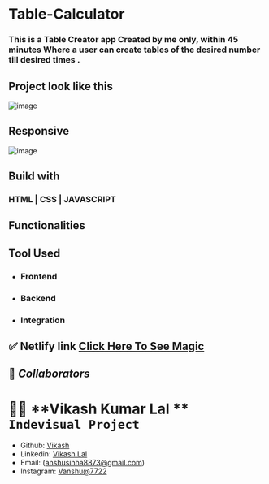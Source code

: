 # Table-Calculator

### This is a Table Creator app Created by me only, within 45 minutes Where a user can create tables of the desired number till desired times . 

## Project look like this

![image](https://user-images.githubusercontent.com/105917542/205499663-380dc846-91dc-4ff7-aad3-b63eb21eaa79.png)

## Responsive

![image](https://user-images.githubusercontent.com/105917542/205500201-0cb36f28-0936-4e8c-9ffb-e3316e8f2fe7.png)

## Build with

### HTML | CSS  | JAVASCRIPT

## Functionalities


## Tool Used

- ### **Frontend**
- ### **Backend**

- ### **Integration**

## ✅ **Netlify link** [Click Here To See Magic](https://vikash-lal-first-project.netlify.app/)

## 🤝 **_Collaborators_**

# 👨🏻 **Vikash Kumar Lal ** `Indevisual Project `

- Github: [Vikash](https://github.com/Therobo77)
- Linkedin: [Vikash Lal](https://www.linkedin.com/in/vikash-lal-001420181/)
- Email: (anshusinha8873@gmail.com)
- Instagram: [Vanshu@7722](https://www.instagram.com/vanshu7722/)
